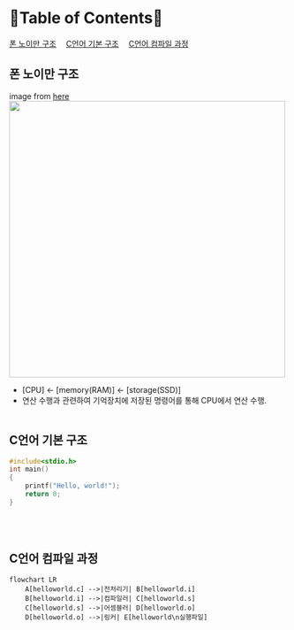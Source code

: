📜Table of Contents📜
===
[폰 노이만 구조](#폰-노이만-구조)&emsp;
[C언어 기본 구조](#c언어-기본-구조)&emsp;
[C언어 컴파일 과정](#c언어-컴파일-과정)
<br>

## 폰 노이만 구조
image from [here](https://yoons2owo.tistory.com/5)<br>
<img src="https://github.com/redzzzi/C23summer/assets/127263392/325896ee-ed33-414a-a26c-ec66c8533207" width="500px"><br>
* [CPU] ← [memory(RAM)] ← [storage(SSD)]
* 연산 수행과 관련하여 기억장치에 저장된 명령어를 통해 CPU에서 연산 수행.
<br><br>

## C언어 기본 구조
```C
#include<stdio.h>
int main()
{
    printf("Hello, world!");
    return 0;
}
```

<br><br>

## C언어 컴파일 과정
```mermaid
flowchart LR
    A[helloworld.c] -->|전처리기| B[helloworld.i]
    B[helloworld.i] -->|컴파일러| C[helloworld.s]
    C[helloworld.s] -->|어셈블러| D[helloworld.o]
    D[helloworld.o] -->|링커| E[helloworld\n실행파일]
```

